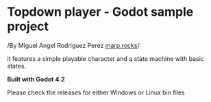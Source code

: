 # Topdown player - Godot sample project

/By Miguel Angel Rodriguez Perez [marp.rocks](marp.rocks)/

it features a simple playable character and a state machine with basic states.

**Built with Godot 4.2**

Please check the releases for either Windows or Linux bin files
